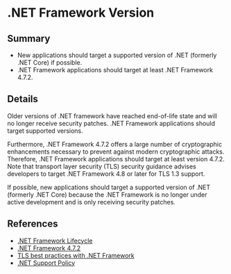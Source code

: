 # .NET Framework Version

## Summary

* New applications should target a supported version of .NET (formerly .NET Core) if possible.
* .NET Framework applications should target at least .NET Framework 4.7.2.

## Details

Older versions of .NET framework have reached end-of-life state and will no longer receive security patches. .NET Framework applications should target supported versions.

Furthermore, .NET Framework 4.7.2 offers a large number of cryptographic enhancements necessary to prevent against modern cryptographic attacks. Therefore, .NET Framework applications should target at least version 4.7.2. Note that transport layer security (TLS) security guidance advises developers to target .NET Framework 4.8 or later for TLS 1.3 support.

If possible, new applications should target a supported version of .NET (formerly .NET Core) because the .NET Framework is no longer under active development and is only receiving security patches.

## References

* [.NET Framework Lifecycle](https://learn.microsoft.com/en-us/lifecycle/products/microsoft-net-framework)
* [.NET Framework 4.7.2](https://learn.microsoft.com/en-us/dotnet/framework/whats-new/#v472)
* [TLS best practices with .NET Framework](https://learn.microsoft.com/en-us/dotnet/framework/network-programming/tls)
* [.NET Support Policy](https://dotnet.microsoft.com/platform/support/policy)
